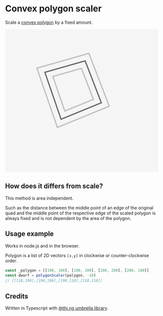 # Convex polygon scaler

Scale a [convex polygon](https://en.wikipedia.org/wiki/Convex_polygon) by a fixed amount.

![Screenshot](screenshot.png)

## How does it differs from scale?

This method is area independent.

Such as the distance between
the middle point of an edge of the original quad
and the middle point of the respective edge of the scaled polygon is always fixed
and is not dependent by the area of the polygon.

## Usage example

Works in node.js and in the browser.

Polygon is a list of 2D vectors `[x,y]` in clockwise or counter-clockwise order.

```js
const _polygon = [[100, 100], [100, 200], [200, 200], [200, 100]]
const dwarf = polygonScaler(polygon, -10)
// [[110,190],[190,190],[190,110],[110,110]]
```

## Credits

Written in Typescript with [@thi.ng umbrella library](https://github.com/thi-ng/umbrella).
